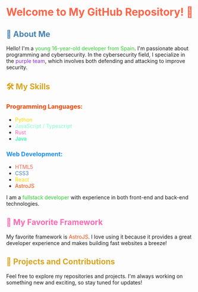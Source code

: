 # <span style="color: #FF6347;">Welcome to My GitHub Repository! 🎉</span>

## <span style="color: #4682B4;">👋 About Me</span>

Hello! I'm a <span style="color: #32CD32;">young 16-year-old developer from Spain</span>. I'm passionate about programming and cybersecurity. In the cybersecurity field, I specialize in the <span style="color: #8A2BE2;">purple team</span>, which involves both defending and attacking to improve security.

## <span style="color: #DAA520;">🛠️ My Skills</span>

### <span style="color: #FF4500;">Programming Languages:</span>
- <span style="color: #FFD700;">Python</span>
- <span style="color: #7FFFD4;">JavaScript / Typescript</span>
- <span style="color: #FF69B4;">Rust</span>
- <span style="color: #00FA9A;">Java</span>

### <span style="color: #1E90FF;">Web Development:</span>
- <span style="color: #FF6347;">HTML5</span>
- <span style="color: #4682B4;">CSS3</span>
- <span style="color: #FFD700;">React</span>
- <span style="color: #FF4500;">AstroJS</span>

I am a <span style="color: #32CD32;">fullstack developer</span> with experience in both front-end and back-end technologies.

## <span style="color: #FF69B4;">🌟 My Favorite Framework</span>

My favorite framework is <span style="color: #FF4500;">AstroJS</span>. I love using it because it provides a great developer experience and makes building fast websites a breeze!

## <span style="color: #DAA520;">🚀 Projects and Contributions</span>

Feel free to explore my repositories and projects. I'm always working on something new and exciting, so stay tuned for updates!

